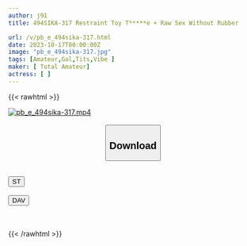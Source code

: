 ```yaml
---
author: j91
title: 494SIKA-317 Restraint Toy T*****e + Raw Sex Without Rubber

url: /v/pb_e_494sika-317.html
date: 2023-10-17T00:00:00Z
image: "pb_e_494sika-317.jpg"
tags: [Amateur,Gal,Tits,Vibe ]
maker: [ Total Amateur]
actress: [ ]
---
```



{{< rawhtml >}}

<div class="video" data-videoid="WboLad4V9xcWve">
    <a href="javascript:;">
        <img src="https://my.j91.asia/v/pb_e_494sika-317.jpg" width="WIDTH" height="HEIGHT" alt="pb_e_494sika-317.mp4" loading="lazy">
    </a>
</div>

<script type="text/javascript" src="https://j91.asia/asset/on-demand-st.js"></script>

<br>
  <link rel="stylesheet" href="https://j91.asia/asset/bs5.css">
  
  <center>
  <button class="btn btn-primary" type="button" data-bs-toggle="collapse" data-bs-target=".multi-collapse" aria-expanded="false" aria-controls="multiCollapseExample1 multiCollapseExample2"><h2>Download</h2></button></center>
</p>
<div class="row">
  <div class="col">
    <div class="collapse multi-collapse" id="multiCollapseExample1">
      <div class="card card-body">
	      	      <br>
<div class="buttons">  
<a href="https://streamtape.to/v/WboLad4V9xcWve"><button class="btn-hover color-3"><i class="fa fa-download"></i> ST</button></a></div>
    </div>
  </div>
</div>
  <div class="col">
    <div class="collapse multi-collapse" id="multiCollapseExample2">
      <div class="card card-body">
	      <br>
<div class="buttons">
    <a href="https://filelions.online/f/hl19xxo1i9nz"><button class="btn-hover color-9"><i class="fa fa-download"></i> DAV</button></a></div>
<br><br>
      </div>
    </div>
  </div>
</div>

{{< /rawhtml >}}
